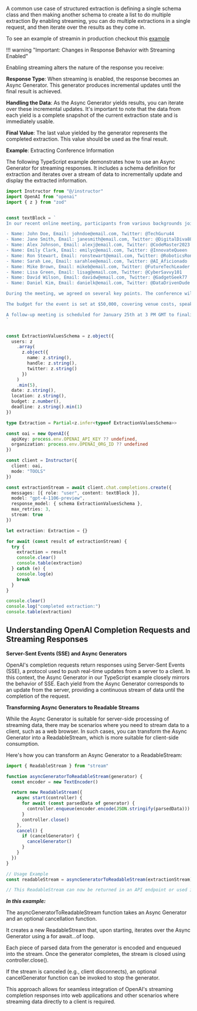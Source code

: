 A common use case of structured extraction is defining a single schema class and then making another schema to create a list to do multiple extraction By enabling streaming, you can do multiple extractions in a single request, and then iterate over the results as they come in.

To see an example of streamin in production checkout this [example](https://ss.dimitri.link/j17CVTMK)

!!! warning "Important: Changes in Response Behavior with Streaming Enabled"

Enabling streaming alters the nature of the response you receive:

**Response Type**: When streaming is enabled, the response becomes an Async Generator. This generator produces incremental updates until the final result is achieved.

**Handling the Data**: As the Async Generator yields results, you can iterate over these incremental updates. It's important to note that the data from each yield is a complete snapshot of the current extraction state and is immediately usable.

**Final Value**: The last value yielded by the generator represents the completed extraction. This value should be used as the final result.

**Example**: Extracting Conference Information

The following TypeScript example demonstrates how to use an Async Generator for streaming responses. It includes a schema definition for extraction and iterates over a stream of data to incrementally update and display the extracted information.

```ts
import Instructor from "@/instructor"
import OpenAI from "openai"
import { z } from "zod"


const textBlock = `
In our recent online meeting, participants from various backgrounds joined to discuss the upcoming tech conference. The names and contact details of the participants were as follows:

- Name: John Doe, Email: johndoe@email.com, Twitter: @TechGuru44
- Name: Jane Smith, Email: janesmith@email.com, Twitter: @DigitalDiva88
- Name: Alex Johnson, Email: alexj@email.com, Twitter: @CodeMaster2023
- Name: Emily Clark, Email: emilyc@email.com, Twitter: @InnovateQueen
- Name: Ron Stewart, Email: ronstewart@email.com, Twitter: @RoboticsRon5
- Name: Sarah Lee, Email: sarahlee@email.com, Twitter: @AI_Aficionado
- Name: Mike Brown, Email: mikeb@email.com, Twitter: @FutureTechLeader
- Name: Lisa Green, Email: lisag@email.com, Twitter: @CyberSavvy101
- Name: David Wilson, Email: davidw@email.com, Twitter: @GadgetGeek77
- Name: Daniel Kim, Email: danielk@email.com, Twitter: @DataDrivenDude

During the meeting, we agreed on several key points. The conference will be held on March 15th, 2024, at the Grand Tech Arena located at 4521 Innovation Drive. Dr. Emily Johnson, a renowned AI researcher, will be our keynote speaker.

The budget for the event is set at $50,000, covering venue costs, speaker fees, and promotional activities. Each participant is expected to contribute an article to the conference blog by February 20th.

A follow-up meeting is scheduled for January 25th at 3 PM GMT to finalize the agenda and confirm the list of speakers.
`


const ExtractionValuesSchema = z.object({
  users: z
    .array(
      z.object({
        name: z.string(),
        handle: z.string(),
        twitter: z.string()
      })
    )
    .min(5),
  date: z.string(),
  location: z.string(),
  budget: z.number(),
  deadline: z.string().min(1)
})

type Extraction = Partial<z.infer<typeof ExtractionValuesSchema>>

const oai = new OpenAI({
  apiKey: process.env.OPENAI_API_KEY ?? undefined,
  organization: process.env.OPENAI_ORG_ID ?? undefined
})

const client = Instructor({
  client: oai,
  mode: "TOOLS"
})

const extractionStream = await client.chat.completions.create({
  messages: [{ role: "user", content: textBlock }],
  model: "gpt-4-1106-preview",
  response_model: { schema ExtractionValuesSchema },
  max_retries: 3,
  stream: true
})

let extraction: Extraction = {}

for await (const result of extractionStream) {
  try {
    extraction = result
    console.clear()
    console.table(extraction)
  } catch (e) {
    console.log(e)
    break
  }
}

console.clear()
console.log("completed extraction:")
console.table(extraction)

```

## Understanding OpenAI Completion Requests and Streaming Responses

**Server-Sent Events (SSE) and Async Generators**

OpenAI's completion requests return responses using Server-Sent Events (SSE), a protocol used to push real-time updates from a server to a client. In this context, the Async Generator in our TypeScript example closely mirrors the behavior of SSE. Each yield from the Async Generator corresponds to an update from the server, providing a continuous stream of data until the completion of the request.

**Transforming Async Generators to Readable Streams**

While the Async Generator is suitable for server-side processing of streaming data, there may be scenarios where you need to stream data to a client, such as a web browser. In such cases, you can transform the Async Generator into a ReadableStream, which is more suitable for client-side consumption.

Here's how you can transform an Async Generator to a ReadableStream:

```typescript
import { ReadableStream } from "stream"

function asyncGeneratorToReadableStream(generator) {
  const encoder = new TextEncoder()

  return new ReadableStream({
    async start(controller) {
      for await (const parsedData of generator) {
        controller.enqueue(encoder.encode(JSON.stringify(parsedData)))
      }
      controller.close()
    },
    cancel() {
      if (cancelGenerator) {
        cancelGenerator()
      }
    }
  })
}

// Usage Example
const readableStream = asyncGeneratorToReadableStream(extractionStream)

// This ReadableStream can now be returned in an API endpoint or used in a similar context
```

**_In this example:_**

The asyncGeneratorToReadableStream function takes an Async Generator and an optional cancellation function.

It creates a new ReadableStream that, upon starting, iterates over the Async Generator using a for await...of loop.

Each piece of parsed data from the generator is encoded and enqueued into the stream. Once the generator completes, the stream is closed using controller.close().

If the stream is canceled (e.g., client disconnects), an optional cancelGenerator function can be invoked to stop the generator.

This approach allows for seamless integration of OpenAI's streaming completion responses into web applications and other scenarios where streaming data directly to a client is required.
